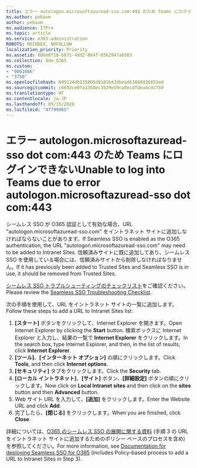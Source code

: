```yaml
---
title: エラー autologon.microsoftazuread-sso.com:443 のため Teams にログインできない
ms.author: pebaum
author: pebaum
ms.audience: ITPro
ms.topic: article
ms.service: o365-administration
ROBOTS: NOINDEX, NOFOLLOW
localization_priority: Priority
ms.assetid: 686e8f18-b871-4dd2-864f-8562947ab583
ms.collection: Adm_O365
ms.custom:
- "9001686"
- "3750"
ms.openlocfilehash: 649124db135805d8101b43dbead63860d36853ed
ms.sourcegitcommit: c6692ce0fa1358ec3529e59ca0ecdfdea4cdc759
ms.translationtype: HT
ms.contentlocale: ja-JP
ms.lasthandoff: 09/15/2020
ms.locfileid: "47799965"
---
```

# <a name="unable-to-log-into-teams-due-to-error-autologonmicrosoftazuread-sso-dot-com443"></a><span data-ttu-id="aa2ab-102">エラー autologon.microsoftazuread-sso dot com:443 のため Teams にログインできない</span><span class="sxs-lookup"><span data-stu-id="aa2ab-102">Unable to log into Teams due to error autologon.microsoftazuread-sso dot com:443</span></span>

<span data-ttu-id="aa2ab-103">シームレス SSO が O365 認証として有効な場合、URL "autologon.microsoftazuread-sso.com" をイントラネット サイトに追加しなければならないことがあります。</span><span class="sxs-lookup"><span data-stu-id="aa2ab-103">If Seamless SSO is enabled as the O365 authentication, the URL "autologon.microsoftazuread-sso.com" may need to be added to Intranet Sites.</span></span>  <span data-ttu-id="aa2ab-104">信頼済みサイトに既に追加してあり、シームレス SSO を使用している場合には、信頼済みサイトから削除しなければなりません。</span><span class="sxs-lookup"><span data-stu-id="aa2ab-104">If it has previously been added to Trusted Sites  and Seamless SSO is in use, it should be removed from Trusted Sites.</span></span>

<span data-ttu-id="aa2ab-105">[シームレス SSO トラブルシューティングのチェックリスト](https://docs.microsoft.com/azure/active-directory/hybrid/tshoot-connect-sso#troubleshooting-checklist)をご確認ください。</span><span class="sxs-lookup"><span data-stu-id="aa2ab-105">Please review the [Seamless SSO Troubleshooting Checklist](https://docs.microsoft.com/azure/active-directory/hybrid/tshoot-connect-sso#troubleshooting-checklist).</span></span>

<span data-ttu-id="aa2ab-106">次の手順を使用して、URL をイントラネット サイトの一覧に追加します。</span><span class="sxs-lookup"><span data-stu-id="aa2ab-106">Follow these steps to add a URL to Intranet Sites list:</span></span>

1. <span data-ttu-id="aa2ab-107">**[スタート]** ボタンをクリックして、Internet Explorer を開きます。</span><span class="sxs-lookup"><span data-stu-id="aa2ab-107">Open Internet Explorer by clicking the **Start** button.</span></span> <span data-ttu-id="aa2ab-108">検索ボックスに Internet Explorer と入力し、結果の一覧で **Internet Explorer** をクリックします。</span><span class="sxs-lookup"><span data-stu-id="aa2ab-108">In the search box, type Internet Explorer, and then, in the list of results, click **Internet Explorer**.</span></span>
2. <span data-ttu-id="aa2ab-109">**[ツール]**、**[インターネット オプション]** の順にクリックします。</span><span class="sxs-lookup"><span data-stu-id="aa2ab-109">Click **Tools**, and then click **Internet options**.</span></span>
3. <span data-ttu-id="aa2ab-110">**[セキュリティ]** タブをクリックします。</span><span class="sxs-lookup"><span data-stu-id="aa2ab-110">Click the **Security** tab.</span></span>
4. <span data-ttu-id="aa2ab-111">**[ローカル イントラネット]**、**[サイト]** ボタン、**[詳細設定]** ボタンの順にクリックします。</span><span class="sxs-lookup"><span data-stu-id="aa2ab-111">Now click on **Local Intranet sites** and then click on the **sites** button and then **Advanced** button.</span></span>
5. <span data-ttu-id="aa2ab-112">Web サイト URL を入力して、**[追加]** をクリックします。</span><span class="sxs-lookup"><span data-stu-id="aa2ab-112">Enter the Website URL and click **Add**.</span></span>
6. <span data-ttu-id="aa2ab-113">完了したら、**[閉じる]** をクリックします。</span><span class="sxs-lookup"><span data-stu-id="aa2ab-113">When you are finished, click **Close**.</span></span>

<span data-ttu-id="aa2ab-114">詳細については、[O365 のシームレス SSO の展開に関する資料](https://docs.microsoft.com/azure/active-directory/hybrid/how-to-connect-sso-quick-start) (手順 3 の URL をイントラネット サイトに追加するためのポリシー ベースのプロセスを含め) を参照してください。</span><span class="sxs-lookup"><span data-stu-id="aa2ab-114">For more information, see [Documentation for deploying Seamless SSO for O365](https://docs.microsoft.com/azure/active-directory/hybrid/how-to-connect-sso-quick-start) (includes Policy-based process to add a URL to Intranet Sites in Step 3).</span></span>
